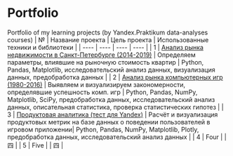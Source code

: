 # Portfolio
Portfolio of my learning projects (by Yandex.Praktikum data-analyses courses)
| № | Название проекта | Цель проекта | Использованные техники и библиотеки |
| ---- | ---- | ---- | ---- |
| 1 | [Анализ рынка недвижимости в Санкт-Петербурге (2014-2019)](https://github.com/alexidul/learn_projects/blob/main/Project_1/Изучение_рынка_недвижимости_в_Санкт-Петербурге_и_Ленинградской_области.ipynb) | Определяем параметры, влиявшие на рыночную стоимость квартир  | Python, Pandas, Matplotlib, исследовательский анализ данных, визуализация данных, предобработка данных |
| 2 | [Анализ рынка компьютерных игр (1980-2016)](https://github.com/alexidul/learn_projects/blob/main/Project_2/Изучение_закономерностей_определяющих_успешность_игр.ipynb) | Выявляем и визуализируем закономерности, определявшие успешность комп. игр | Python, Pandas, NumPy, Matplotlib, SciPy, предобработка данных, исследовательский анализ данных, описательная статистика, проверка статистических гипотез |
| 3 | [Продуктовая аналитика (тест для Yandex)](https://github.com/alexidul/learn_projects/blob/main/Project_3/Тестовое_задание_продуктовый_аналитик_Yandex.ipynb) | Расчёт и визуализация продуктовых метрик на базе данных о поведении пользователей в игровом приложении| Python, Pandas, NumPy, Matplotlib, Plotly, предобработка данных, исследовательский анализ данных |
| 4 | Four |  | 四 |
| 5 | Five |  | 四 |
